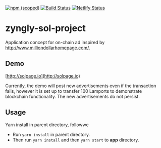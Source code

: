[![npm (scoped)](https://img.shields.io/npm/v/@project-serum/sol-wallet-adapter)](https://www.npmjs.com/package/@project-serum/sol-wallet-adapter)
[![Build Status](https://travis-ci.com/project-serum/sol-wallet-adapter.svg?branch=master)](https://travis-ci.com/project-serum/sol-wallet-adapter)
[![Netlify Status](https://api.netlify.com/api/v1/badges/494ae5bf-6c6f-40e5-a4b9-d3ebf091ac05/deploy-status)](https://app.netlify.com/sites/hopeful-galileo-aaab0a/deploys)

# zyngly-sol-project

Application concept for on-chain ad inspired by http://www.milliondollarhomepage.com/.

## Demo

[http://solpage.io](http://solpage.io)

Currently, the demo will post new advertisements even if the transaction fails, however it is set up to transfer 100 Lamports to demonstrate blockchain functionality. The new advertisements do not persist.

## Usage

Yarn install in parent directory, followwe

- Run `yarn install` in parent directory.
- Then run `yarn install` and then `yarn start` to **app** directory.
